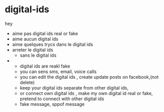 # digital-ids
hey
- aime pas digital ids real or fake
- aime aucun digital ids
- aime quelques trycs dans le  digital ids
- arreter le digital ids
  - sans le digital ids
- - digital ids are reakl fake
  - you can sens sms, email, voice calls
  - you can edit the digital ids , create update posts on facebook,(not delete)
  - keep your digital ids separate from other digital ids,
  - or connect own digital ids , make my own digital id real or fake, pretend to connect with other digital ids
  - fake message, sppof message 
